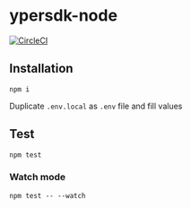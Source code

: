 # ypersdk-node

[![CircleCI](https://circleci.com/gh/yperteam/ypersdk-node/tree/master.svg?style=svg)](https://circleci.com/gh/yperteam/ypersdk-node/tree/master)

## Installation

`npm i`

Duplicate `.env.local` as `.env` file and fill values

## Test

`npm test`

### Watch mode

`npm test -- --watch`
